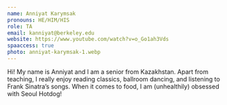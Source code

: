 ```yaml
---
name: Anniyat Karymsak
pronouns: HE/HIM/HIS
role: TA
email: kanniyat@berkeley.edu
website: https://www.youtube.com/watch?v=o_Go1ah3Vds
spaaccess: true
photo: anniyat-karymsak-1.webp
---
```


Hi! My name is Anniyat and I am a senior from Kazakhstan. Apart from teaching, I really enjoy reading classics, ballroom dancing, and listening to Frank Sinatra’s songs. When it comes to food, I am (unhealthily) obsessed with Seoul Hotdog!